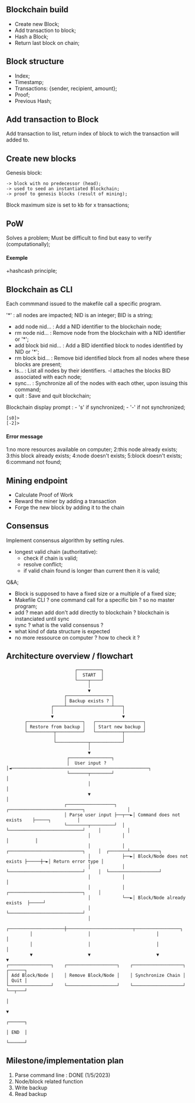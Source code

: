## Blockchain build
- Create new Block;
- Add transaction to block;
- Hash a Block;
- Return last block on chain;

 ## Block structure

- Index;
- Timestamp;
- Transactions: {sender, recipient, amount};
- Proof;
- Previous Hash;

## Add transaction to Block

Add transaction to list, return index of block to wich the transaction will added to.

## Create new blocks

Genesis block:

    -> block with no predecessor (head);
    -> used to seed an instantiated Blockchain;
    -> proof to genesis blocks (result of mining);

Block maximum size is set to kb for x transactions;


## PoW

Solves a problem;
Must be difficult to find but easy to verify (computationally);

#### Exemple

+hashcash principle;


## Blockchain as CLI


Each commmand issued to the makefile call a specific program.

 '*' : all nodes are impacted;
 NID is an integer;
 BID is a string;

 - add node nid... :       Add a NID identifier to the blockchain node;
 - rm node nid...  :       Remove node from the blockchain with a NID identifier or '*';
 - add block bid nid... :  Add a BID identified block to nodes identified by NID or '*';
 - rm block bid... :       Remove bid identified block from all nodes where these blocks are present;
 - ls... :                 List all nodes by their identifiers. -l attaches the blocks BID associated with each node;
 - sync... :               Synchronize all of the nodes with each other, upon issuing this command;
 - quit :                  Save and quit blockchain;

Blockchain display prompt :
    - 's' if synchronized;
    - '-' if not synchronized;

```
[s0]>
[-2]>
```
#### Error message

1:no more resources available on computer;
2:this node already exists;
3:this block already exists;
4:node doesn't exists;
5:block doesn't exists;
6:command not found;


## Mining endpoint

- Calculate Proof of Work
- Reward the miner by adding a transaction
- Forge the new block by adding it to the chain


## Consensus

Implement consensus algorithm by setting rules.
- longest valid chain (authoritative):
    - check if chain is valid;
    - resolve conflict;
    - if valid chain found is longer than current then it is valid;

Q&A;

- Block is supposed to have a fixed size or a multiple of a fixed size;
- Makefile CLI ? one command call for a specific bin ? so no master program;
- add ? mean add don't add directly to blockchain ? blockchain is instanciated until sync 
- sync ? what is the valid consensus ? 
- what kind of data structure is expected   
- no more ressource on computer ? how to check it ? 


## Architecture overview / flowchart

```
                          ┌─────────┐
                          │  START  │
                          └────┬────┘
                               │
                               ▼
                      ┌─────────────────┐
                      │ Backup exists ? │
                 ┌────┴─────────────────┴───┐
                 │                          │
                 ▼                          ▼
       ┌─────────────────────┐   ┌──────────────────┐
       │ Restore from backup │   │ Start new backup │
       └──────────┬──────────┘   └──────────┬───────┘
                  │                         │
                  └────────────┬────────────┘
                               │
                               ▼
                       ┌────────────────┐
                       │  User input ?  │◄────────────────────────────────────────────────────┐
                       └───────┬────────┘                                                     │
                               │                                                              │
                               ▼                                                              │
                      ┌──────────────────┐      ┌────────────────────────────┐                │
                      │ Parse user input ├──┬──►│ Command does not exists    ├─────┐          │
                      └────────┬─────────┘  │   └────────────────────────────┘     │          │
                               │            │                                      │          │
                               │            │   ┌────────────────────────────┐     │  ┌───────┴───────────┐
                               │            ├──►│ Block/Node does not exists ├─────┼─►│ Return error type │
                               │            │   └────────────────────────────┘     │  └───────────────────┘
                               │            │                                      │
                               │            │   ┌────────────────────────────┐     │
                               │            └──►│ Block/Node already exists  ├─────┘
                               │                └────────────────────────────┘
                               │
         ┌─────────────────────┼─────────────────────────┬─────────────────┐
         │                     │                         │                 │
         │                     │                         │                 │
         ▼                     ▼                         ▼                 ▼
┌────────────────┐    ┌───────────────────┐    ┌───────────────────┐    ┌──────┐
│ Add Block/Node │    │ Remove Block/Node │    │ Synchronize Chain │    │ Quit │
└────────────────┘    └───────────────────┘    └───────────────────┘    └──┬───┘
                                                                           │
                                                                           ▼
                                                                        ┌──────┐
                                                                        │ END  │
                                                                        └──────┘
```

## Milestone/implementation plan

1. Parse command line : DONE (1/5/2023)
2. Node/block related function
3. Write backup
4. Read backup